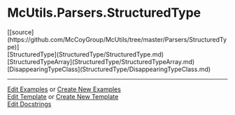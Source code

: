 # <a id="McUtils.Parsers.StructuredType">McUtils.Parsers.StructuredType</a> 
<div class="docs-source-link" markdown="1">
[[source](https://github.com/McCoyGroup/McUtils/tree/master/Parsers/StructuredType)]
</div>
    


<div class="container alert alert-secondary bg-light">
  <div class="row">
   <div class="col" markdown="1">
[StructuredType](StructuredType/StructuredType.md)   
</div>
   <div class="col" markdown="1">
[StructuredTypeArray](StructuredType/StructuredTypeArray.md)   
</div>
   <div class="col" markdown="1">
[DisappearingTypeClass](StructuredType/DisappearingTypeClass.md)   
</div>
</div>
</div>





___

[Edit Examples](https://github.com/McCoyGroup/McUtils/edit/master/ci/examples/McUtils/Parsers/StructuredType.md) or 
[Create New Examples](https://github.com/McCoyGroup/McUtils/new/master/?filename=ci/examples/McUtils/Parsers/StructuredType.md) <br/>
[Edit Template](https://github.com/McCoyGroup/McUtils/edit/master/ci/docs/McUtils/Parsers/StructuredType.md) or 
[Create New Template](https://github.com/McCoyGroup/McUtils/new/master/?filename=ci/docs/templates/McUtils/Parsers/StructuredType.md) <br/>
[Edit Docstrings](https://github.com/McCoyGroup/McUtils/edit/master/Parsers/StructuredType/__init__.py?message=Update%20Docs)